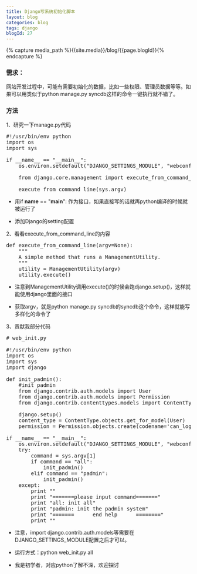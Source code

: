 ```yaml
---
title: Django写系统初始化脚本
layout: blog
categories: blog
tags: django
blogId: 27
---
```

{% capture media_path %}{{site.media}}/blog/{{page.blogId}}{% endcapture %}

### 需求：

网站开发过程中，可能有需要初始化的数据，比如一些权限、管理员数据等等。如果可以用类似于python manage.py syncdb这样的命令一键执行就不错了。

### 方法

1、研究一下manage.py代码

<pre class="brush:python;toolbar:false">#!/usr/bin/env python
import os
import sys

if __name__ == "__main__":
    os.environ.setdefault("DJANGO_SETTINGS_MODULE", "webconfig.settings")

    from django.core.management import execute_from_command_line

    execute_from_command_line(sys.argv)</pre>

*   用if __name__ == "__main__": 作为接口，如果直接写的话就再python编译的时候就被运行了

*   添加Django的setting配置

2、看看execute_from_command_line的内容

<pre class="brush:python;toolbar:false">def execute_from_command_line(argv=None):
    """
    A simple method that runs a ManagementUtility.
    """
    utility = ManagementUtility(argv)
    utility.execute()</pre>

*   注意到ManagementUtility调用execute()的时候会跑django.setup()，这样就能使用django里面的接口

*   获取argv，就是python manage.py syncdb的syncdb这个命令，这样就能写多样化的命令了

3、贡献我部分代码

<pre class="brush:python;toolbar:false"># web_init.py

#!/usr/bin/env python
import os
import sys
import django

def init_padmin():
    #init padmin
    from django.contrib.auth.models import User
    from django.contrib.auth.models import Permission
    from django.contrib.contenttypes.models import ContentType

    django.setup()
    content_type = ContentType.objects.get_for_model(User)
    permission = Permission.objects.create(codename='can_login_padmin', name='Can Login Padmin', content_type=content_type)

if __name__ == "__main__":
    os.environ.setdefault("DJANGO_SETTINGS_MODULE", "webconfig.settings")
    try:
        command = sys.argv[1]
        if command == "all":
            init_padmin()
        elif command == "padmin":
            init_padmin()
    except:
        print ""
        print "=======please input command======="
        print "all: init all"
        print "padmin: init the padmin system"
        print "=======      end help      ========"
        print ""</pre>

*   注意，import django.contrib.auth.models等需要在DJANGO_SETTINGS_MODULE配置之后才可以。

*   运行方式：python web_init.py all

*   我是初学者，对应python了解不深，欢迎探讨